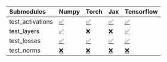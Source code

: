 | Submodules       | Numpy                                                                                                                           | Torch                                                                                                                           | Jax                                                                                                                             | Tensorflow                                                                                                                      |
|:-----------------|:--------------------------------------------------------------------------------------------------------------------------------|:--------------------------------------------------------------------------------------------------------------------------------|:--------------------------------------------------------------------------------------------------------------------------------|:--------------------------------------------------------------------------------------------------------------------------------|
| test_activations | <a href="https://github.com/unifyai/ivy/runs/8169001450?check_suite_focus=true" rel="noopener noreferrer" target="_blank">✅</a> | <a href="https://github.com/unifyai/ivy/runs/8169001641?check_suite_focus=true" rel="noopener noreferrer" target="_blank">✅</a> | <a href="https://github.com/unifyai/ivy/runs/8169001806?check_suite_focus=true" rel="noopener noreferrer" target="_blank">✅</a> | <a href="https://github.com/unifyai/ivy/runs/8169001928?check_suite_focus=true" rel="noopener noreferrer" target="_blank">✅</a> |
| test_layers      | <a href="https://github.com/unifyai/ivy/runs/8169001503?check_suite_focus=true" rel="noopener noreferrer" target="_blank">✅</a> | <a href="https://github.com/unifyai/ivy/runs/8169001686?check_suite_focus=true" rel="noopener noreferrer" target="_blank">❌</a> | <a href="https://github.com/unifyai/ivy/runs/8169001840?check_suite_focus=true" rel="noopener noreferrer" target="_blank">❌</a> | <a href="https://github.com/unifyai/ivy/runs/8169001946?check_suite_focus=true" rel="noopener noreferrer" target="_blank">✅</a> |
| test_losses      | <a href="https://github.com/unifyai/ivy/runs/8169001538?check_suite_focus=true" rel="noopener noreferrer" target="_blank">✅</a> | <a href="https://github.com/unifyai/ivy/runs/8169001721?check_suite_focus=true" rel="noopener noreferrer" target="_blank">✅</a> | <a href="https://github.com/unifyai/ivy/runs/8169001877?check_suite_focus=true" rel="noopener noreferrer" target="_blank">✅</a> | <a href="https://github.com/unifyai/ivy/runs/8169001967?check_suite_focus=true" rel="noopener noreferrer" target="_blank">✅</a> |
| test_norms       | <a href="https://github.com/unifyai/ivy/runs/8169001591?check_suite_focus=true" rel="noopener noreferrer" target="_blank">❌</a> | <a href="https://github.com/unifyai/ivy/runs/8169001764?check_suite_focus=true" rel="noopener noreferrer" target="_blank">❌</a> | <a href="https://github.com/unifyai/ivy/runs/8169001907?check_suite_focus=true" rel="noopener noreferrer" target="_blank">❌</a> | <a href="https://github.com/unifyai/ivy/runs/8169001998?check_suite_focus=true" rel="noopener noreferrer" target="_blank">❌</a> |